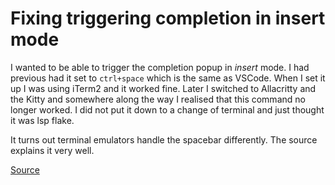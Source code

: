 # Fixing triggering completion in insert mode

I wanted to be able to trigger the completion popup in *insert* mode. I had previous had it set to
`ctrl+space` which is the same as VSCode. When I set it up I was using iTerm2 and it worked fine. 
Later I switched to Allacritty and the Kitty and somewhere along the way I realised that this command
no longer worked. I did not put it down to a change of terminal and just thought it was lsp flake.

It turns out terminal emulators handle the spacebar differently. The source explains it very well.

[Source](https://stackoverflow.com/a/2269587)
